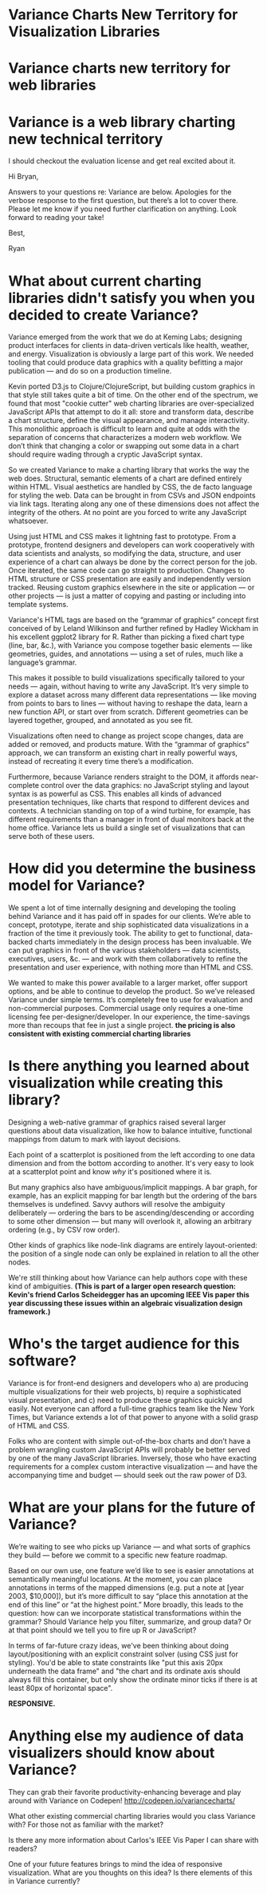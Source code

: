 # Variance Charts New Territory for Visualization Libraries
# Variance charts new territory for web libraries
# Variance is a web library charting new technical territory

I should checkout the evaluation license and get real excited about it. 










Hi Bryan, 

Answers to your questions re: Variance are below. Apologies for the verbose response to the first question, but there’s a lot to cover there. Please let me know if you need further clarification on anything. Look forward to reading your take! 

Best, 

Ryan 



# What about current charting libraries didn't satisfy you when you decided to create Variance? 

Variance emerged from the work that we do at Keming Labs; designing product interfaces for clients in data-driven verticals like health, weather, and energy. Visualization is obviously a large part of this work. We needed tooling that could produce data graphics with a quality befitting a major publication — and do so on a production timeline. 

Kevin ported D3.js to Clojure/ClojureScript, but building custom graphics in that style still takes quite a bit of time. On the other end of the spectrum, we found that most "cookie cutter" web charting libraries are over-specialized JavaScript APIs that attempt to do it all: store and transform data, describe a chart structure, define the visual appearance, and manage interactivity. This monolithic approach is difficult to learn and quite at odds with the separation of concerns that characterizes a modern web workflow. We don’t think that changing a color or swapping out some data in a chart should require wading through a cryptic JavaScript syntax. 

So we created Variance to make a charting library that works the way the web does. Structural, semantic elements of a chart are defined entirely within HTML. Visual aesthetics are handled by CSS, the de facto language for styling the web. Data can be brought in from CSVs and JSON endpoints via link tags. Iterating along any one of these dimensions does not affect the integrity of the others. At no point are you forced to write any JavaScript whatsoever. 

Using just HTML and CSS makes it lightning fast to prototype. From a prototype, frontend designers and developers can work cooperatively with data scientists and analysts, so modifying the data, structure, and user experience of a chart can always be done by the correct person for the job. Once iterated, the same code can go straight to production. Changes to HTML structure or CSS presentation are easily and independently version tracked. Reusing custom graphics elsewhere in the site or application — or other projects — is just a matter of copying and pasting or including into template systems. 

Variance's HTML tags are based on the “grammar of graphics” concept first conceived of by Leland Wilkinson and further refined by Hadley Wickham in his excellent ggplot2 library for R. Rather than picking a fixed chart type (line, bar, &c.), with Variance you compose together basic elements — like geometries, guides, and annotations — using a set of rules, much like a language’s grammar. 

This makes it possible to build visualizations specifically tailored to your needs — again, without having to write any JavaScript. It’s very simple to explore a dataset across many different data representations — like moving from points to bars to lines — without having to reshape the data, learn a new function API, or start over from scratch. Different geometries can be layered together, grouped, and annotated as you see fit. 

Visualizations often need to change as project scope changes, data are added or removed, and products mature. With the “grammar of graphics” approach, we can transform an existing chart in really powerful ways, instead of recreating it every time there’s a modification. 

Furthermore, because Variance renders straight to the DOM, it affords near-complete control over the data graphics: no JavaScript styling and layout syntax is as powerful as CSS. This enables all kinds of advanced presentation techniques, like charts that respond to different devices and contexts. A technician standing on top of a wind turbine, for example, has different requirements than a manager in front of dual monitors back at the home office. Variance lets us build a single set of visualizations that can serve both of these users. 


# How did you determine the business model for Variance? 

We spent a lot of time internally designing and developing the tooling behind Variance and it has paid off in spades for our clients. We’re able to concept, prototype, iterate and ship sophisticated data visualizations in a fraction of the time it previously took. The ability to get to functional, data-backed charts immediately in the design process has been invaluable. We can put graphics in front of the various stakeholders — data scientists, executives, users, &c. — and work with them collaboratively to refine the presentation and user experience, with nothing more than HTML and CSS. 

We wanted to make this power available to a larger market, offer support options, and be able to continue to develop the product. So we’ve released Variance under simple terms. It’s completely free to use for evaluation and non-commercial purposes. Commercial usage only requires a one-time licensing fee per-designer/developer. In our experience, the time-savings more than recoups that fee in just a single project. **the pricing is also consistent with existing commercial charting libraries**



# Is there anything you learned about visualization while creating this library? 

Designing a web-native grammar of graphics raised several larger questions about data visualization, like how to balance intuitive, functional mappings from datum to mark with layout decisions. 

Each point of a scatterplot is positioned from the left according to one data dimension and from the bottom according to another. It's very easy to look at a scatterplot point and know *why* it's positioned where it is. 

But many graphics also have ambiguous/implicit mappings. A bar graph, for example, has an explicit mapping for bar length but the ordering of the bars themselves is undefined. Savvy authors will resolve the ambiguity deliberately — ordering the bars to be ascending/descending or according to some other dimension — but many will overlook it, allowing an arbitrary ordering (e.g., by CSV row order). 

Other kinds of graphics like node-link diagrams are entirely layout-oriented: the position of a single node can only be explained in relation to all the other nodes. 

We're still thinking about how Variance can help authors cope with these kind of ambiguities. **(This is part of a larger open research question: Kevin's friend Carlos Scheidegger has an upcoming IEEE Vis paper this year discussing these issues within an algebraic visualization design framework.)**




# Who's the target audience for this software? 

Variance is for front-end designers and developers who a) are producing multiple visualizations for their web projects, b) require a sophisticated visual presentation, and c) need to produce these graphics quickly and easily. Not everyone can afford a full-time graphics team like the New York Times, but Variance extends a lot of that power to anyone with a solid grasp of HTML and CSS. 

Folks who are content with simple out-of-the-box charts and don’t have a problem wrangling custom JavaScript APIs will probably be better served by one of the many JavaScript libraries. Inversely, those who have exacting requirements for a complex custom interactive visualization — and have the accompanying time and budget — should seek out the raw power of D3. 


# What are your plans for the future of Variance? 

We’re waiting to see who picks up Variance — and what sorts of graphics they build — before we commit to a specific new feature roadmap. 

Based on our own use, one feature we’d like to see is easier annotations at semantically meaningful locations. At the moment, you can place annotations in terms of the mapped dimensions (e.g. put a note at [year 2003, $10,000]), but it’s more difficult to say “place this annotation at the end of this line” or “at the highest point.” More broadly, this leads to the question: how can we incorporate statistical transformations within the grammar? Should Variance help you filter, summarize, and group data? Or at that point should we tell you to fire up R or JavaScript? 

In terms of far-future crazy ideas, we've been thinking about doing layout/positioning with an explicit constraint solver (using CSS just for styling). You'd be able to state constraints like "put this axis 20px underneath the data frame" and "the chart and its ordinate axis should always fill this container, but only show the ordinate minor ticks if there is at least 80px of horizontal space". 

**RESPONSIVE.** 


# Anything else my audience of data visualizers should know about Variance? 

They can grab their favorite productivity-enhancing beverage and play around with Variance on Codepen! http://codepen.io/variancecharts/




What other existing commercial charting libraries would you class Variance with? For those not as familiar with the market? 

Is there any more information about Carlos's IEEE Vis Paper I can share with readers? 

One of your future features brings to mind the idea of responsive visualization. What are you thoughts on this idea? Is there elements of this in Variance currently? 

